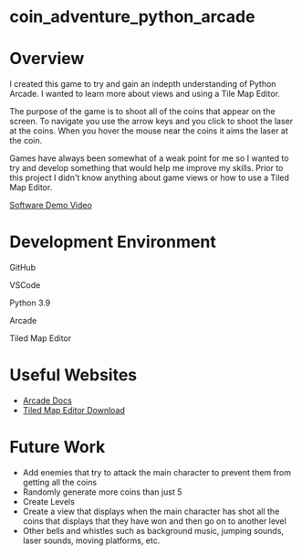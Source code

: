 # coin_adventure_python_arcade
# Overview

I created this game to try and gain an indepth understanding of Python Arcade. I wanted to learn more about views and using a Tile Map Editor. 

The purpose of the game is to shoot all of the coins that appear on the screen. To navigate you use the arrow keys and you click to shoot the laser at the coins. When you hover the mouse near the coins it aims the laser at the coin.

Games have always been somewhat of a weak point for me so I wanted to try and develop something that would help me improve my skills. Prior to this project I didn't know anything about game views or how to use a Tiled Map Editor.

[Software Demo Video](http://youtube.link.goes.here)

# Development Environment


GitHub

VSCode

Python 3.9

Arcade

Tiled Map Editor
# Useful Websites

* [Arcade Docs](https://arcade.academy/)
* [Tiled Map Editor Download](https://www.mapeditor.org/)

# Future Work

* Add enemies that try to attack the main character to prevent them from getting all the coins
* Randomly generate more coins than just 5
* Create Levels
* Create a view that displays when the main character has shot all the coins that displays that they have won and then go on to another level
* Other bells and whistles such as background music, jumping sounds, laser sounds, moving platforms, etc.
